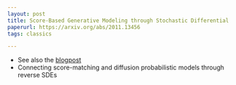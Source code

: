```yaml
---
layout: post
title: Score-Based Generative Modeling through Stochastic Differential Equations
paperurl: https://arxiv.org/abs/2011.13456
tags: classics

---
```


 * See also the [blogpost](http://yang-song.github.io/blog/2021/score/)
 * Connecting score-matching and diffusion probabilistic models through reverse SDEs
